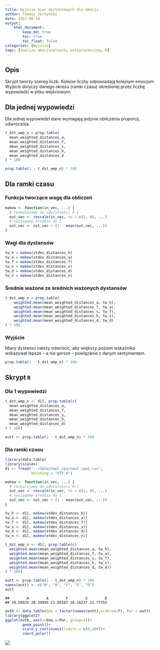 ```yaml
---
title: Wyjście miar dystansowych dla emocji
author: Tomasz Jerzyński
date: 2021-06-10
output:
    html_document:
        keep_md: true
        toc: true
        toc_float: false
categories: [Wyjście]
tags: [analiza emocjonalnych, postprocessing, R]
---
```


## Opis

Skrypt tworzy szereg liczb. Kolejne liczby odpowiadają kolejnym emocjom.
Wyjście dotyczy danego okresu (ramki czasu) określonej przez liczbę wypowiedzi w pliku wejściowym.

## Dla jednej wypowiedzi

Dla jednej wypowiedzi dane wymagają jedynie obliczenia proporcji, odwrócenia.

```r
t_dst_wmp_n = prop.table(
  mean_weighted_distances_a,
  mean_weighted_distances_f,
  mean_weighted_distances_s,
  mean_weighted_distances_h,
  mean_weighted_distances_d
) * 100

prop.table(1 - t_dst_wmp_n) * 100
```

## Dla ramki czasu

### Funkcja tworzące wagę dla obliczeń

```r
makew <- function(in_vec, ...) {
  # reskalujemy do odwrotności 0-1
  out_vec <- rescale(in_vec, to = c(1, 0), ...)
  # naciągamy średnia do 1
  out_vec <- out_vec + (1 - mean(out_vec, ...))
}
```

### Wagi dla dystansów

```r
tw_h = makew(stdev_distances_h)
tw_a = makew(stdev_distances_a)
tw_f = makew(stdev_distances_f)
tw_s = makew(stdev_distances_s)
tw_d = makew(stdev_distances_d)
tw_n = makew(stdev_distances_n)
```


### Średnie ważone ze średnich ważonych dystansów

```r
t_dst_wmp_n = prop.table(
    weighted.mean(mean_weighted_distances_a, tw_h),
    weighted.mean(mean_weighted_distances_f, tw_a),
    weighted.mean(mean_weighted_distances_s, tw_f),
    weighted.mean(mean_weighted_distances_h, tw_s),
    weighted.mean(mean_weighted_distances_d, tw_d)
) * 100
```


### Wyjście

Miary dystansu należy odwrócić, aby większy poziom wskaźnika wskazywał lepsze – a nie gorsze – powiązanie z danym sentymentem.

```r
prop.table(1 - t_dst_wmp_n) * 100
```


## Skrypt ```R```

### Dla 1 wypowiedzi

```r
t_dst_wmp_n <- d1[, prop.table(c(
  mean_weighted_distances_a,
  mean_weighted_distances_f,
  mean_weighted_distances_s,
  mean_weighted_distances_h,
  mean_weighted_distances_d)
) * 100]

outt <- prop.table(1 - t_dst_wmp_n) * 100
```


### Dla ramki czasu


```r
library(data.table)
library(scales)
d1 <- fread("../data/nawl_cpa/nawl_cpa2.csv",
            encoding = "UTF-8")

makew <- function(in_vec, ...) {
  # reskalujemy do odwrotności 0-1
  out_vec <- rescale(in_vec, to = c(1, 0), ...)
  # naciągamy średnia do 1
  out_vec <- out_vec + (1 - mean(out_vec, ...))
}

tw_h <- d1[, makew(stdev_distances_h)]
tw_a <- d1[, makew(stdev_distances_a)]
tw_f <- d1[, makew(stdev_distances_f)]
tw_s <- d1[, makew(stdev_distances_s)]
tw_d <- d1[, makew(stdev_distances_d)]
tw_n <- d1[, makew(stdev_distances_n)]

t_dst_wmp_n <- d1[, prop.table(c(
  weighted.mean(mean_weighted_distances_a, tw_h),
  weighted.mean(mean_weighted_distances_f, tw_a),
  weighted.mean(mean_weighted_distances_s, tw_f),
  weighted.mean(mean_weighted_distances_h, tw_s),
  weighted.mean(mean_weighted_distances_d, tw_d))
) * 100]

outt <- prop.table(1 - t_dst_wmp_n) * 100
names(outt) <- c("H", "A", "F", "S", "D")
outt
```

```
##        H        A        F        S        D 
## 20.50925 20.39895 21.05587 16.26237 21.77355
```

```r
outb <- data.table(Emo = factor(names(outt),ordered=T), Pwr = outt)
library(ggplot2)
ggplot(outb, aes(x=Emo,y=Pwr, group=1))+
        geom_point()+
        scale_y_continuous(limits = c(0,100))+
        coord_polar()
```

![](C:/Users/towij/Dropbox/TWJ/CP/250-data-table-analise/270-analyzed-events-unr_files/figure-html/unnamed-chunk-2-1.png)<!-- -->
